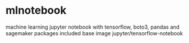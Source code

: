 # mlnotebook
machine learning jupyter notebook with tensorflow, boto3, pandas and sagemaker packages included
base image jupyter/tensorflow-notebook
